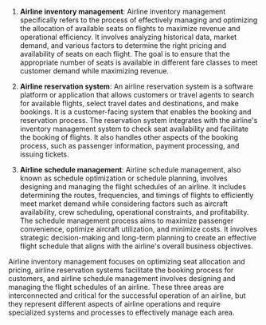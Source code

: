 1. **Airline inventory management**:
Airline inventory management specifically refers to the process of effectively managing and optimizing the allocation of available seats on flights to maximize revenue and operational efficiency. It involves analyzing historical data, market demand, and various factors to determine the right pricing and availability of seats on each flight. The goal is to ensure that the appropriate number of seats is available in different fare classes to meet customer demand while maximizing revenue.

1. **Airline reservation system**:
An airline reservation system is a software platform or application that allows customers or travel agents to search for available flights, select travel dates and destinations, and make bookings. It is a customer-facing system that enables the booking and reservation process. The reservation system integrates with the airline's inventory management system to check seat availability and facilitate the booking of flights. It also handles other aspects of the booking process, such as passenger information, payment processing, and issuing tickets.

1. **Airline schedule management**:
Airline schedule management, also known as schedule optimization or schedule planning, involves designing and managing the flight schedules of an airline. It includes determining the routes, frequencies, and timings of flights to efficiently meet market demand while considering factors such as aircraft availability, crew scheduling, operational constraints, and profitability. The schedule management process aims to maximize passenger convenience, optimize aircraft utilization, and minimize costs. It involves strategic decision-making and long-term planning to create an effective flight schedule that aligns with the airline's overall business objectives.

Airline inventory management focuses on optimizing seat allocation and pricing, airline reservation systems facilitate the booking process for customers, and airline schedule management involves designing and managing the flight schedules of an airline. These three areas are interconnected and critical for the successful operation of an airline, but they represent different aspects of airline operations and require specialized systems and processes to effectively manage each area.
